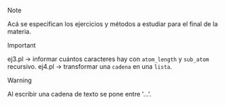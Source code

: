 > [!NOTE]  
> Acá se especifican los ejercicios y métodos a estudiar para el final de la materia.

> [!IMPORTANT]  
> ej3.pl -> informar cuántos caracteres hay con `atom_length` y `sub_atom` recursivo.
> ej4.pl -> transformar una `cadena` en una `lista`.

> [!WARNING]
> Al escribir una cadena de texto se pone entre '...'.